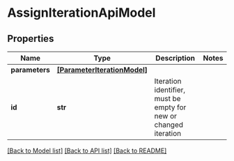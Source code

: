 # AssignIterationApiModel


## Properties
Name | Type | Description | Notes
------------ | ------------- | ------------- | -------------
**parameters** | [**[ParameterIterationModel]**](ParameterIterationModel.md) |  | 
**id** | **str** | Iteration identifier, must be empty for new or changed iteration | 

[[Back to Model list]](../README.md#documentation-for-models) [[Back to API list]](../README.md#documentation-for-api-endpoints) [[Back to README]](../README.md)


